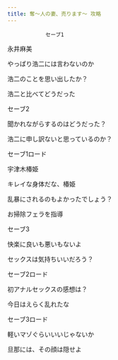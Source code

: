 ```yaml
---
title: 奪～人の妻、売ります～ 攻略
---
```


                セーブ1

永井麻美

やっぱり浩二には言わないのか

浩二のことを思い出したか？

浩二と比べてどうだった

セーブ2

聞かれながらするのはどうだった？

浩二に申し訳ないと思っているのか？



セーブ1ロード

宇津木椿姫

キレイな身体だな、椿姫

乱暴にされるのもよかったでしょう？

お掃除フェラを指導

セーブ3

快楽に良いも悪いもないよ

セックスは気持ちいいだろう？



セーブ2ロード

初アナルセックスの感想は？

今日はえらく乱れたな



セーブ3ロード

軽いマゾぐらいいいじゃないか

旦那には、その顔は隠せよ


              

